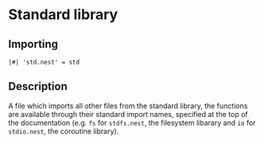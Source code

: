 # Standard library

## Importing

```nest
|#| 'std.nest' = std
```

## Description

A file which imports all other files from the standard library, the functions
are available through their standard import names, specified at the top of the
documentation (e.g. `fs` for `stdfs.nest`, the filesystem libarary and `io` for
`stdio.nest`, the coroutine library).
